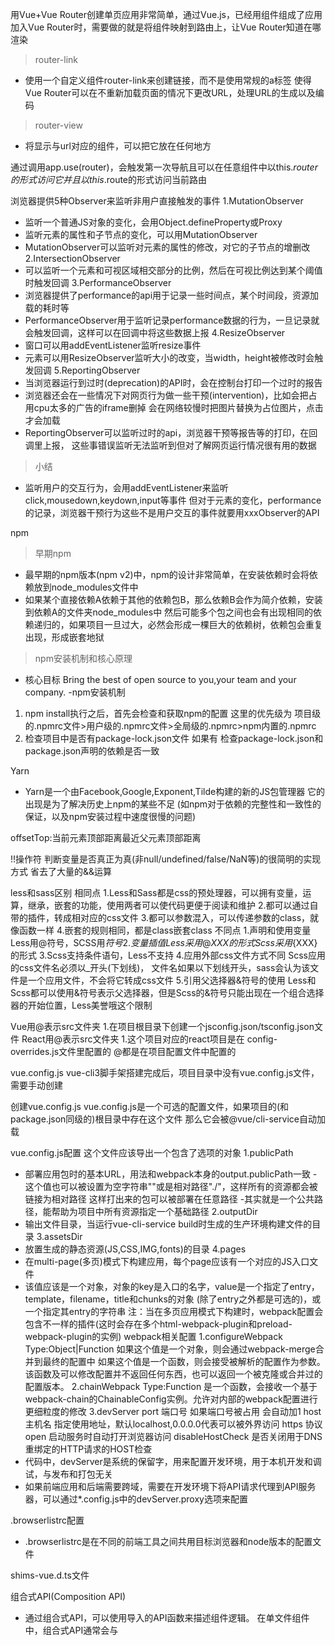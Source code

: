 用Vue+Vue Router创建单页应用非常简单，通过Vue.js，已经用组件组成了应用
加入Vue Router时，需要做的就是将组件映射到路由上，让Vue Router知道在哪渲染
>router-link
- 使用一个自定义组件router-link来创建链接，而不是使用常规的a标签
使得Vue Router可以在不重新加载页面的情况下更改URL，处理URL的生成以及编码
>router-view
- 将显示与url对应的组件，可以把它放在任何地方

通过调用app.use(router)，会触发第一次导航且可以在任意组件中以this.$router的形式访问它 并且以this.$route的形式访问当前路由


浏览器提供5种Observer来监听非用户直接触发的事件
1.MutationObserver
- 监听一个普通JS对象的变化，会用Object.defineProperty或Proxy
- 监听元素的属性和子节点的变化，可以用MutationObserver
- MutationObserver可以监听对元素的属性的修改，对它的子节点的增删改
2.IntersectionObserver
- 可以监听一个元素和可视区域相交部分的比例，然后在可视比例达到某个阈值时触发回调
3.PerformanceObserver
- 浏览器提供了performance的api用于记录一些时间点，某个时间段，资源加载的耗时等
- PerformanceObserver用于监听记录performance数据的行为，一旦记录就会触发回调，这样可以在回调中将这些数据上报
4.ResizeObserver
- 窗口可以用addEventListener监听resize事件
- 元素可以用ResizeObserver监听大小的改变，当width，height被修改时会触发回调
5.ReportingObserver
- 当浏览器运行到过时(deprecation)的API时，会在控制台打印一个过时的报告
- 浏览器还会在一些情况下对网页行为做一些干预(intervention)，比如会把占用cpu太多的广告的iframe删掉
会在网络较慢时把图片替换为占位图片，点击才会加载
- ReportingObserver可以监听过时的api，浏览器干预等报告等的打印，在回调里上报，
这些事错误监听无法监听到但对了解网页运行情况很有用的数据
>小结
- 监听用户的交互行为，会用addEventListener来监听click,mousedown,keydown,input等事件
但对于元素的变化，performance的记录，浏览器干预行为这些不是用户交互的事件就要用xxxObserver的API




npm
>早期npm
- 最早期的npm版本(npm v2)中，npm的设计非常简单，在安装依赖时会将依赖放到node_modules文件中
- 如果某个直接依赖A依赖于其他的依赖包B，那么依赖B会作为简介依赖，安装到依赖A的文件夹node_modules中
然后可能多个包之间也会有出现相同的依赖递归的，如果项目一旦过大，必然会形成一棵巨大的依赖树，依赖包会重复出现，形成嵌套地狱
>npm安装机制和核心原理
- 核心目标
Bring the best of open source to you,your team and your company.
-npm安装机制
1. npm install执行之后，首先会检查和获取npm的配置 这里的优先级为
项目级的.npmrc文件>用户级的.npmrc文件>全局级的.npmrc>npm内置的.npmrc
2. 检查项目中是否有package-lock.json文件
如果有 检查package-lock.json和package.json声明的依赖是否一致

Yarn
- Yarn是一个由Facebook,Google,Exponent,Tilde构建的新的JS包管理器
它的出现是为了解决历史上npm的某些不足
(如npm对于依赖的完整性和一致性的保证，以及npm安装过程中速度很慢的问题)




offsetTop:当前元素顶部距离最近父元素顶部距离

!!操作符
判断变量是否真正为真(非null/undefined/false/NaN等)的很简明的实现方式 省去了大量的&&运算


less和sass区别
相同点
1.Less和Sass都是css的预处理器，可以拥有变量，运算，继承，嵌套的功能，使用两者可以使代码更便于阅读和维护
2.都可以通过自带的插件，转成相对应的css文件
3.都可以参数混入，可以传递参数的class，就像函数一样
4.嵌套的规则相同，都是class嵌套class
不同点
1.声明和使用变量 Less用@符号，SCSS用$符号
2.变量插值 Less采用@{XXX}的形式 Scss采用${XXX}的形式
3.Scss支持条件语句，Less不支持
4.应用外部css文件方式不同 Scss应用的css文件名必须以_开头(下划线)，
文件名如果以下划线开头，sass会认为该文件是一个应用文件，不会将它转成css文件
5.引用父选择器&符号的使用
Less和Scss都可以使用&符号表示父选择器，但是Scss的&符号只能出现在一个组合选择器的开始位置，Less美誉哦这个限制


Vue用@表示src文件夹
1.在项目根目录下创建一个jsconfig.json/tsconfig.json文件
React用@表示src文件夹
1.这个项目对应的react项目是在 config-overrides.js文件里配置的
@都是在项目配置文件中配置的

vue.config.js
vue-cli3脚手架搭建完成后，项目目录中没有vue.config.js文件，需要手动创建

创建vue.config.js
vue.config.js是一个可选的配置文件，如果项目的(和package.json同级的)根目录中存在这个文件
那么它会被@vue/cli-service自动加载

vue.config.js配置
这个文件应该导出一个包含了选项的对象
1.publicPath
- 部署应用包时的基本URL，用法和webpack本身的output.publicPath一致
-这个值也可以被设置为空字符串""或是相对路径"./"，这样所有的资源都会被链接为相对路径
这样打出来的包可以被部署在任意路径
-其实就是一个公共路径，能帮助为项目中所有资源指定一个基础路径
2.outputDir
- 输出文件目录，当运行vue-cli-service build时生成的生产环境构建文件的目录
3.assetsDir
- 放置生成的静态资源(JS,CSS,IMG,fonts)的目录
4.pages
- 在multi-page(多页)模式下构建应用，每个page应该有一个对应的JS入口文件
- 该值应该是一个对象，对象的key是入口的名字，value是一个指定了entry，template，filename，title和chunks的对象
(除了entry之外都是可选的)，或一个指定其entry的字符串
注：当在多页应用模式下构建时，webpack配置会包含不一样的插件(这时会存在多个html-webpack-plugin和preload-webpack-plugin的实例)
webpack相关配置
1.configureWebpack
Type:Object|Function
如果这个值是一个对象，则会通过webpack-merge合并到最终的配置中
如果这个值是一个函数，则会接受被解析的配置作为参数。该函数及可以修改配置并不返回任何东西，也可以返回一个被克隆或合并过的配置版本。
2.chainWebpack
Type:Function
是一个函数，会接收一个基于webpack-chain的ChainableConfig实例。允许对内部的webpack配置进行更细粒度的修改
3.devServer
port 端口号 如果端口号被占用 会自动加1
host 主机名 指定使用地址，默认localhost,0.0.0.0代表可以被外界访问
https 协议
open 启动服务时自动打开浏览器访问
disableHostCheck 是否关闭用于DNS重绑定的HTTP请求的HOST检查
- 代码中，devServer是系统的保留字，用来配置开发环境，用于本机开发和调试，与发布和打包无关
- 如果前端应用和后端需要跨域，需要在开发环境下将API请求代理到API服务器，可以通过*.config.js中的devServer.proxy选项来配置

.browserlistrc配置
- .browserlistrc是在不同的前端工具之间共用目标浏览器和node版本的配置文件

shims-vue.d.ts文件

组合式API(Composition API)
- 通过组合式API，可以使用导入的API函数来描述组件逻辑。
在单文件组件中，组合式API通常会与<script setup>搭配使用。
这个setup attribute是一个标识，告诉Vue需要在编译时进行一些处理，让我们可以更简洁的使用组合式API。
比如,<script setup>中的导入和顶层变量/函数都能够在模板中直接使用。

声明响应式状态
- 可以使用reactive()函数创建一个响应式对象或数组
import {reactive} from 'vue'
const state = reactive({count:0})
- 响应式对象其实是JS Proxy，其行为表现与一般对象相似。
不同之处在于Vue能够追踪对响应式对象属性的访问与更改操作
- 要在组件模板中使用响应式状态，需要在setup()函数中定义并返回
- 可以在同一个作用域下定义更新响应式状态的函数，并将他们作为方法与状态一起暴露出去 暴露的方法通常会被用作事件监听器
import {reactive} from 'vue'
export default{
  //setup是一个专门用于组合式API的特殊钩子函数
  setup(){
   const state = reactive({count:0})
   //暴露state到模板
   return {
    state
   }
  }
}

<script setup>
- 在setup()函数中手动暴露大量的状态和方法非常繁琐，可以使用构建工具简化该操作。
当使用单文件组件(SFC)时，可以使用<script setup>简化代码

reactive()的局限性
1.仅对对象类型有效(对象，数组和Map,Set这样的集合类型)，而对string，number和boolean这样的原始类型无效
2.Vue的响应式系统是通过属性访问进行追踪的，因此必须始终保持对该响应式对象的引用，不可以随意替换一个响应式对象，这将导致对初始引用的响应性连接丢失

ref()定义响应式变量
- reactive()的种种限制归根结底是因为JS没有可以作用于所有值类型的引用机制。
因为，Vue提供了一个ref()方法来允许创建可以使用任何值类型的响应式ref。
ref()将传入参数的值包装为一个带.value属性的ref对象
import {ref} from 'vue'
const count = ref(0)
和响应式对象的属性类似，ref的.value属性也是响应式的，同样，当值为对象类型时，会用reactive()自动转换它的.value

ref在模板中的解包
- ref在模板中作为顶层属性被访问时，它们会被自动解包，所以不需要使用.value。

ref在响应式对象中的解包
- 当一个ref被嵌套在一个响应式对象中，作为属性被访问或更改时，它会自动解包，因此会表现得和一般的属性一样。

数组和集合类型的ref解包
- 跟响应式对象不同，当ref作为响应式数组或像Map这种原生集合类型的元素被访问时，不会进行解包

计算属性
computed()方法期望接收一个getter函数，返回值为一个计算属性ref
和其他一般的ref类似，可以通过xxx.value访问计算结果。
计算属性ref也会在模板中自动解包，因此在模板表达式中引用时无需添加.value

defineComponent()
在定义Vue组件时提供类型推导的辅助函数
function defineComponent(
 component:ComponentOptions
)
- 对setup函数进行封装 返回options的对象
export function defineComponent(options:unknown){
 return isFunction(options)?{setup:options}:options
}
- defineComponent最重要的是 在TS下 给予组件正确的参数类型推断

setup()函数
- 在setup()函数中返回的对象会暴露给模板和组件实例
- 其他的选项也可以通过组件实例来获取setup()暴露的属性
- 在模板中访问从setup返回的ref时，它会自动浅层解包，无需再在模板中写.value

访问props
- setup函数的第一个参数是组件的props
- 和标准的组件一致 一个setup函数的props是响应式的 并且会在传入新的props时同步更新
export default{
 props:{
  title:String
 },
 setup(props){
  console.log(props.title)
 }
}
- 如果解构props对象 解构出的变量会丢失响应性
- 如果确实需要解构 可以使用toRefs()和toRef()这两个工具函数




网址 https://juejin.cn/post/7218023263463800891
https://blog.csdn.net/qq_44929535/article/details/112276000 .browserlistrc
  vue.config.js https://cli.vuejs.org/config/#vue-config-js
  vue.config.js https://www.jianshu.com/p/b358a91bdf2d
网站 https://juejin.cn/post/7175052321829683237
  网站link https://juejin.cn/post/7088473126996181028
  配图 https://unsplash.com/


1.判断一个div是否在视图中
2.node程序中断如何重新启用
3.一键换肤
4.koa中间件 compose
5.webpack针对一些图片资源加载 错误加载应对
6.v-model父子组件传参实现
7.为什么要使用node中间层
8.webpack实现一个插件
9.react实现vue中的keep-alive功能
10.vue函数式组件调用 挂载方式
11.css变量引入 vue 模块化引入
12.预编译器 saas classnames













